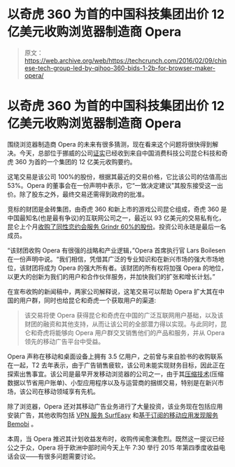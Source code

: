 # 以奇虎 360 为首的中国科技集团出价 12 亿美元收购浏览器制造商 Opera 

> 原文：<https://web.archive.org/web/https://techcrunch.com/2016/02/09/chinese-tech-group-led-by-qihoo-360-bids-1-2b-for-browser-maker-opera/>

# 以奇虎 360 为首的中国科技集团出价 12 亿美元收购浏览器制造商 Opera

围绕浏览器制造商 Opera 的未来有很多猜测，现在看来这个问题将很快得到解决。今天，总部位于挪威的公司[证实](https://web.archive.org/web/20230315095420/http://www.newsweb.no/newsweb/search.do?messageId=394519)已经收到来自中国消费科技公司昆仑科技和奇虎 360 为首的一个集团的 12 亿美元收购要约。

这笔交易是该公司 100%的股份，根据其最近的交易价格，它比该公司的估值高出 53%。Opera 的董事会在一份声明中表示，它“一致决定建议”其股东接受这一出价。除了股东之外，最终交易还需得到政府的批准。

竞标的财团是金砖集团，由奇虎 360 和新上市的游戏公司昆仑组成，奇虎 360 是中国最知名(也是最有争议)的互联网公司之一，最近以 93 亿美元的交易私有化，昆仑上个月[收购了同性恋约会服务 Grindr 60%的股份](https://web.archive.org/web/20230315095420/https://techcrunch.com/2016/01/11/chinese-gaming-firm-buys-60-of-gay-dating-app-grindr-for-93m/)。投资公司永琏是最后一名成员。

“该财团收购 Opera 有很强的战略和产业逻辑，”Opera 首席执行官 Lars Boilesen 在一份声明中说。“我们相信，凭借其广泛的专业知识和在新兴市场的强大市场地位，该财团将成为 Opera 的强大所有者。该财团的所有权将加强 Opera 的地位，以更大的创新为我们的用户和合作伙伴服务，并加快我们的扩张和增长计划。”

在宣布收购的新闻稿中，两家公司解释说，这笔交易可以帮助 Opera 扩大其在中国的用户群，同时也给昆仑和奇虎一个获取用户的渠道:

> 该交易将使 Opera 获得昆仑和奇虎在中国的广泛互联网用户基础，以及该财团的融资和其他支持，从而让该公司的全部潜力得以实现。与此同时，昆仑和奇虎将能够向 Opera 用户群交叉销售他们的产品和服务，并从 Opera 领先的移动广告平台中受益。

Opera 声称在移动和桌面设备上拥有 3.5 亿用户，之前曾与来自脸书的收购联系在一起，T2 去年表示，由于广告销售疲软，该公司未能实现财务目标，因此正在探索出售事宜。该公司是最早开发移动浏览器的公司之一，由于其[压缩技术](https://web.archive.org/web/20230315095420/https://techcrunch.com/2015/08/18/opera-max-can-now-compress-youtube-and-netflix-videos/)(压缩数据以节省用户账单)、小型应用程序以及与运营商的捆绑交易，特别是在新兴市场，该公司在移动领域享有先机。

除了浏览器，Opera 还对其移动广告业务进行了大量投资，该业务现在包括应用安装广告，其他收购包括 [VPN 服务 SurfEasy](https://web.archive.org/web/20230315095420/https://techcrunch.com/2015/03/19/opera-buys-surfeasy-to-add-secure-vpn-services-to-its-browser-software/) 和[基于订阅的移动应用发现服务 Bemobi](https://web.archive.org/web/20230315095420/https://techcrunch.com/2015/08/07/opera-acquires-bemobi-a-netflix-like-subscription-service-for-premium-apps/) 。

本周，当 Opera 推迟其计划收益发布时，收购传闻愈演愈烈。既然这一提议已经公之于众，Opera 将于欧洲中部时间今天上午 7:30 举行 2015 年第四季度收益电话会议——有很多问题需要讨论。